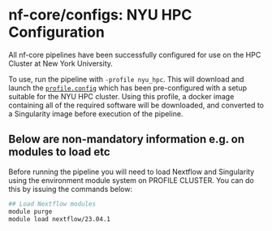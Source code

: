 # nf-core/configs: NYU HPC Configuration

All nf-core pipelines have been successfully configured for use on the HPC Cluster at New York University.

To use, run the pipeline with `-profile nyu_hpc`. This will download and launch the [`profile.config`](../conf/profile.config) which has been pre-configured with a setup suitable for the NYU HPC cluster. Using this profile, a docker image containing all of the required software will be downloaded, and converted to a Singularity image before execution of the pipeline.

## Below are non-mandatory information e.g. on modules to load etc

Before running the pipeline you will need to load Nextflow and Singularity using the environment module system on PROFILE CLUSTER. You can do this by issuing the commands below:

```bash
## Load Nextflow modules
module purge
module load nextflow/23.04.1
```
